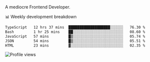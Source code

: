 A mediocre Frontend Developer.

📊 Weekly development breakdown
<!--START_SECTION:waka-->

```txt
TypeScript   12 hrs 37 mins  ███████████████████░░░░░░   76.30 %
Bash         1 hr 25 mins    ██░░░░░░░░░░░░░░░░░░░░░░░   08.60 %
JavaScript   57 mins         █▒░░░░░░░░░░░░░░░░░░░░░░░   05.74 %
JSON         54 mins         █▒░░░░░░░░░░░░░░░░░░░░░░░   05.51 %
HTML         23 mins         ▓░░░░░░░░░░░░░░░░░░░░░░░░   02.35 %
```

<!--END_SECTION:waka-->

<img src="https://gpvc.arturio.dev/iqbalfasri" alt="Profile views"/>
